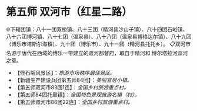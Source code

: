 # 第五师 双河市（红星二路）
🌐下辖团镇：八十一团双桥镇、八十三团（精河县沙山子镇）、八十四团石峪镇、八十六团博河镇、八十七团（温泉县）、八十八团（温泉县博格达尔镇）、八十九团（博乐市塔斯尔海镇）、九十团（博乐市）、九十一团（精河县托托乡）。
📋双河市名源于唐代在西域的博乐一带建立的双河都督府，取自于精河和 博尔塔拉河双河之意。  

* 【怪石峪风景区】：*旅游市场秩序最佳景区。*
* 【新疆生产建设兵团第五师84团】：*美丽宜居小镇。*  
* 【第五师双河市83团1连】：*全国乡村旅游重点村。*  
* 【第五师84团托里镇】：*全国特色景观旅游名镇（村）。*  
* 【第五师双河市86团22连】：*全国乡村旅游重点村。*